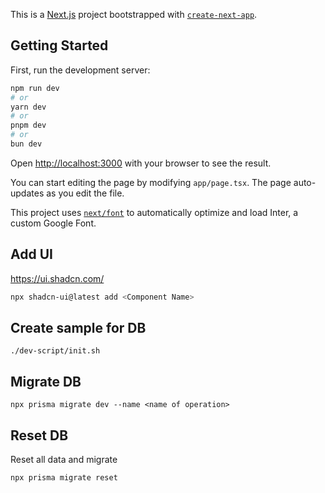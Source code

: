 This is a [Next.js](https://nextjs.org/) project bootstrapped with [`create-next-app`](https://github.com/vercel/next.js/tree/canary/packages/create-next-app).

## Getting Started

First, run the development server:

```bash
npm run dev
# or
yarn dev
# or
pnpm dev
# or
bun dev
```

Open [http://localhost:3000](http://localhost:3000) with your browser to see the result.

You can start editing the page by modifying `app/page.tsx`. The page auto-updates as you edit the file.

This project uses [`next/font`](https://nextjs.org/docs/basic-features/font-optimization) to automatically optimize and load Inter, a custom Google Font.


## Add UI
https://ui.shadcn.com/
```bash
npx shadcn-ui@latest add <Component Name>
```

## Create sample for DB
```
./dev-script/init.sh
```


## Migrate DB
```
npx prisma migrate dev --name <name of operation>
```

## Reset DB
Reset all data and migrate
```
npx prisma migrate reset
```
